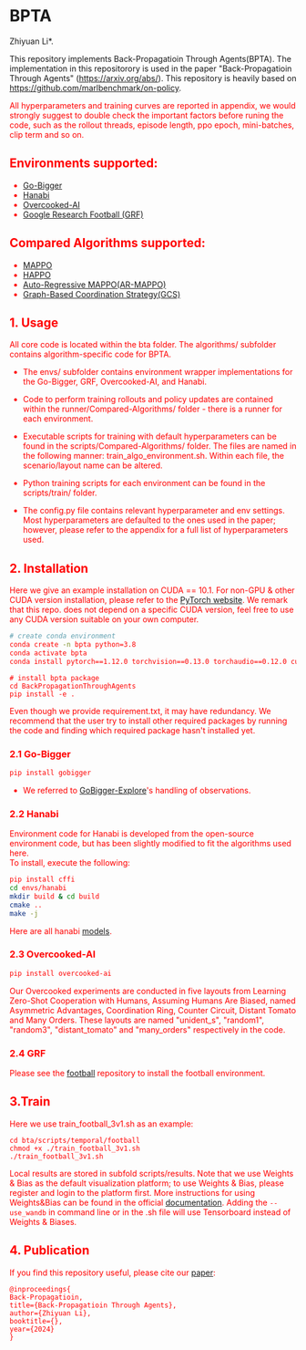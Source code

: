 # BPTA

Zhiyuan Li*. 

This repository implements Back-Propagatioin Through Agents(BPTA). The implementation in this repositorory is used in the paper "Back-Propagatioin Through Agents" (https://arxiv.org/abs/). This repository is heavily based on https://github.com/marlbenchmark/on-policy.

<font color="red"> All hyperparameters and training curves are reported in appendix, we would strongly suggest to double check the important factors before runing the code, such as the rollout threads, episode length, ppo epoch, mini-batches, clip term and so on.
 

## Environments supported:

- [Go-Bigger](https://github.com/opendilab/GoBigger)
- [Hanabi](https://github.com/deepmind/hanabi-learning-environment)
- [Overcooked-AI](https://github.com/HumanCompatibleAI/overcooked_ai)
- [Google Research Football (GRF)](https://github.com/google-research/football)


## Compared Algorithms supported:

- [MAPPO](https://github.com/marlbenchmark/on-policy)
- [HAPPO](https://github.com/cyanrain7/TRPO-in-MARL)
- [Auto-Regressive MAPPO(AR-MAPPO)](https://github.com/garrett4wade/revisiting_marl)
- [Graph-Based Coordination Strategy(GCS)](https://github.com/Amanda-1997/GCS_aamas337)


## 1. Usage

All core code is located within the bta folder. The algorithms/ subfolder contains algorithm-specific code
for BPTA. 

* The envs/ subfolder contains environment wrapper implementations for the Go-Bigger, GRF, Overcooked-AI, and Hanabi. 

* Code to perform training rollouts and policy updates are contained within the runner/Compared-Algorithms/ folder - there is a runner for 
each environment. 

* Executable scripts for training with default hyperparameters can be found in the scripts/Compared-Algorithms/ folder. The files are named
in the following manner: train_algo_environment.sh. Within each file, the scenario/layout name can be altered. 
* Python training scripts for each environment can be found in the scripts/train/ folder. 

* The config.py file contains relevant hyperparameter and env settings. Most hyperparameters are defaulted to the ones
used in the paper; however, please refer to the appendix for a full list of hyperparameters used. 


## 2. Installation

 Here we give an example installation on CUDA == 10.1. For non-GPU & other CUDA version installation, please refer to the [PyTorch website](https://pytorch.org/get-started/locally/). We remark that this repo. does not depend on a specific CUDA version, feel free to use any CUDA version suitable on your own computer.

``` Bash
# create conda environment
conda create -n bpta python=3.8
conda activate bpta
conda install pytorch==1.12.0 torchvision==0.13.0 torchaudio==0.12.0 cudatoolkit=11.3 -c pytorch
```

```
# install bpta package
cd BackPropagationThroughAgents
pip install -e .
```

Even though we provide requirement.txt, it may have redundancy. We recommend that the user try to install other required packages by running the code and finding which required package hasn't installed yet.

### 2.1 Go-Bigger

   

``` Bash
pip install gobigger
```

* We referred to [GoBigger-Explore](https://github.com/opendilab/Gobigger-Explore)'s handling of observations.


### 2.2 Hanabi
Environment code for Hanabi is developed from the open-source environment code, but has been slightly modified to fit the algorithms used here.  
To install, execute the following:
``` Bash
pip install cffi
cd envs/hanabi
mkdir build & cd build
cmake ..
make -j
```
Here are all hanabi [models](https://drive.google.com/drive/folders/1RIcP_rG9NY9UzaWfFsIncDcjASk5h4Nx?usp=sharing).

### 2.3 Overcooked-AI

``` Bash
pip install overcooked-ai
```

Our Overcooked experiments are conducted in five layouts from Learning Zero-Shot Cooperation with Humans, Assuming Humans Are Biased, named Asymmetric Advantages, Coordination Ring, Counter Circuit, Distant Tomato and Many Orders. These layouts are named "unident_s", "random1", "random3", "distant_tomato" and "many_orders" respectively in the code.

### 2.4 GRF

Please see the [football](https://github.com/google-research/football/blob/master/README.md) repository to install the football environment.

## 3.Train
Here we use train_football_3v1.sh as an example:
```
cd bta/scripts/temporal/football
chmod +x ./train_football_3v1.sh
./train_football_3v1.sh
```
Local results are stored in subfold scripts/results. Note that we use Weights & Bias as the default visualization platform; to use Weights & Bias, please register and login to the platform first. More instructions for using Weights&Bias can be found in the official [documentation](https://docs.wandb.ai/). Adding the `--use_wandb` in command line or in the .sh file will use Tensorboard instead of Weights & Biases. 


## 4. Publication

If you find this repository useful, please cite our [paper](https://arxiv.org/abs/):
```
@inproceedings{
Back-Propagatioin,
title={Back-Propagatioin Through Agents},
author={Zhiyuan Li},
booktitle={},
year={2024}
}
```

